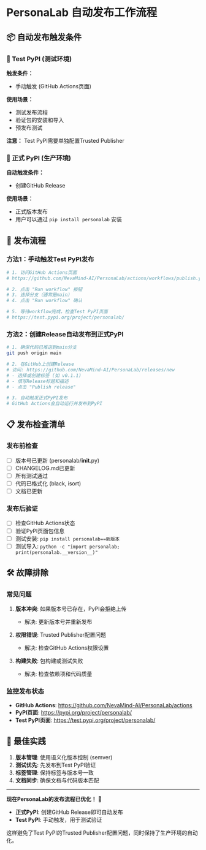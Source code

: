 # PersonaLab 自动发布工作流程

## 📦 自动发布触发条件

### 🧪 Test PyPI (测试环境)
**触发条件：**
- 手动触发 (GitHub Actions页面)

**使用场景：**
- 测试发布流程
- 验证包的安装和导入  
- 预发布测试

**注意：** Test PyPI需要单独配置Trusted Publisher

### 🚀 正式 PyPI (生产环境)
**自动触发条件：**
- 创建GitHub Release

**使用场景：**
- 正式版本发布
- 用户可以通过 `pip install personalab` 安装

## 🔄 发布流程

### 方法1：手动触发Test PyPI发布

```bash
# 1. 访问GitHub Actions页面
# https://github.com/NevaMind-AI/PersonaLab/actions/workflows/publish.yml

# 2. 点击 "Run workflow" 按钮
# 3. 选择分支（通常是main）
# 4. 点击 "Run workflow" 确认

# 5. 等待workflow完成，检查Test PyPI页面
# https://test.pypi.org/project/personalab/
```

### 方法2：创建Release自动发布到正式PyPI

```bash
# 1. 确保代码已推送到main分支
git push origin main

# 2. 在GitHub上创建Release
# 访问: https://github.com/NevaMind-AI/PersonaLab/releases/new
# - 选择或创建标签 (如 v0.1.1)
# - 填写Release标题和描述
# - 点击 "Publish release"

# 3. 自动触发正式PyPI发布
# GitHub Actions会自动运行并发布到PyPI
```

## 📋 发布检查清单

### 发布前检查
- [ ] 版本号已更新 (personalab/__init__.py)
- [ ] CHANGELOG.md已更新
- [ ] 所有测试通过
- [ ] 代码已格式化 (black, isort)
- [ ] 文档已更新

### 发布后验证
- [ ] 检查GitHub Actions状态
- [ ] 验证PyPI页面包信息
- [ ] 测试安装: `pip install personalab==新版本`
- [ ] 测试导入: `python -c "import personalab; print(personalab.__version__)"`

## 🛠️ 故障排除

### 常见问题
1. **版本冲突**: 如果版本号已存在，PyPI会拒绝上传
   - 解决: 更新版本号并重新发布

2. **权限错误**: Trusted Publisher配置问题
   - 解决: 检查GitHub Actions权限设置

3. **构建失败**: 包构建或测试失败
   - 解决: 检查依赖项和代码质量

### 监控发布状态
- **GitHub Actions**: https://github.com/NevaMind-AI/PersonaLab/actions
- **PyPI页面**: https://pypi.org/project/personalab/
- **Test PyPI页面**: https://test.pypi.org/project/personalab/

## 🎯 最佳实践

1. **版本管理**: 使用语义化版本控制 (semver)
2. **测试优先**: 先发布到Test PyPI验证
3. **标签管理**: 保持标签与版本号一致
4. **文档同步**: 确保文档与代码版本匹配

---

**现在PersonaLab的发布流程已优化！** 🚀

- **正式PyPI**: 创建GitHub Release即可自动发布
- **Test PyPI**: 手动触发，用于测试验证

这样避免了Test PyPI的Trusted Publisher配置问题，同时保持了生产环境的自动化。 